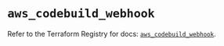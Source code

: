 # `aws_codebuild_webhook`

Refer to the Terraform Registry for docs: [`aws_codebuild_webhook`](https://registry.terraform.io/providers/hashicorp/aws/5.72.0/docs/resources/codebuild_webhook).
